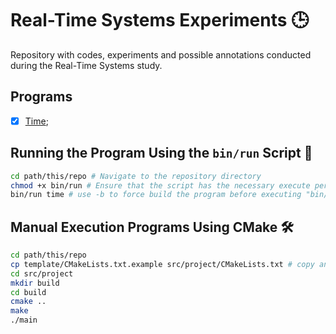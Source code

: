 # Real-Time Systems Experiments 🕒

Repository with codes, experiments and possible annotations conducted during the Real-Time Systems study.

## Programs

- [x] [Time](./src/time/);

## Running the Program Using the `bin/run` Script 🚀

```bash
cd path/this/repo # Navigate to the repository directory
chmod +x bin/run # Ensure that the script has the necessary execute permissions
bin/run time # use -b to force build the program before executing "bin/run time -b"
```

## Manual Execution Programs Using CMake 🛠️

```bash
cd path/this/repo
cp template/CMakeLists.txt.example src/project/CMakeLists.txt # copy and configure/edit CMakeLists.txt file
cd src/project
mkdir build
cd build
cmake ..
make
./main
```
